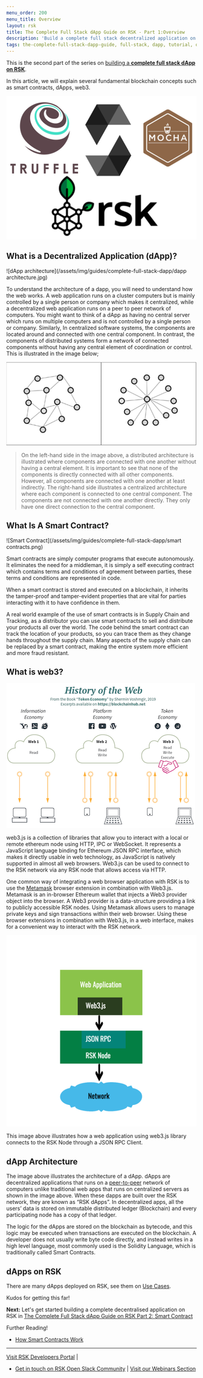 ```yaml
---
menu_order: 200
menu_title: Overview
layout: rsk
title: The Complete Full Stack dApp Guide on RSK - Part 1:Overview
description: 'Build a complete full stack decentralized application on RSK, from front-end to smart contracts'
tags: the-complete-full-stack-dapp-guide, full-stack, dapp, tutorial, overview, front-end, guides, smart-contracts, web3, bitcoin, rsk, peer-to-peer, dapp-examples, blockchain
---
```


This is the second part of the series
on [building a **complete full stack dApp on RSK**](/guides/full-stack-dapp-on-rsk/).

In this article, we will explain several fundamental blockchain concepts
such as smart contracts, dApps, web3.

![The Complete Full Stack dApp guide](/assets/img/guides/complete-full-stack-dapp/Fullstack-tutorial2.jpg)

## What is a Decentralized Application (dApp)?

![dApp architecture](/assets/img/guides/complete-full-stack-dapp/dapp architecture.jpg)

To understand the architecture of a dapp, you will need to understand how the web works. A web application runs on a cluster computers but is mainly controlled by a single person or company which makes it centralized, while a decentralized web application runs on a peer to peer network of computers. You might want to think of a dApp as having no central server which runs on multiple computers and is not controlled by a single person or company. Similarly, In centralized software systems, the components are located around and connected with one central component. In contrast, the components of distributed systems form a network of connected components without having any central element of coordination or control.
This is illustrated in the image below;

![Centralized Vs Decentralized Web Application](/assets/img/guides/complete-full-stack-dapp/Central&Decentral.png)

> On the left-hand side in the image above, a distributed architecture is illustrated where components are connected with one another without having a central element. It is important to see that none of the components is directly connected with all other components. However, all components are connected with one another at least indirectly. The right-hand side illustrates a centralized architecture where each component is connected to one central component. The components are not connected with one another directly. They only have one direct connection to the central component.

## What Is A Smart Contract?

![Smart Contract](/assets/img/guides/complete-full-stack-dapp/smart contracts.png)

Smart contracts are simply computer programs that execute autonomously. It eliminates the need for a middleman, it is simply a self executing contract which contains terms and conditions of agreement between parties, these terms and conditions are represented in code.

When a smart contract is stored and executed on a blockchain, it inherits the tamper-proof and tamper-evident properties that are vital for parties interacting with it to have confidence in them.

A real world example of the use of smart contracts is in Supply Chain and Tracking, as a distributor you can use smart contracts to sell and distribute your products all over the world. The code behind the smart contract can track the location of your products, so you can trace them as they change hands throughout the supply chain. Many aspects of the supply chain can be replaced by a smart contract, making the entire system more efficient and more fraud resistant.

## What is web3?

![History of The Web](/assets/img/guides/complete-full-stack-dapp/Web3_History.png)

web3.js is a collection of libraries that allow you to interact with a local or remote ethereum node using HTTP, IPC or WebSocket. It represents a JavaScript language binding for Ethereum JSON RPC interface, which makes it directly usable in web technology, as JavaScript is natively supported in almost all web browsers. Web3.js can be used to connect to the RSK network via any RSK node that allows access via HTTP.

One common way of integrating a web browser application with RSK is to use the [Metamask](https://metamask.io/) browser extension in combination with Web3.js. Metamask is an in-browser Ethereum wallet that injects a Web3 provider object into the browser. A Web3 provider is a data-structure providing a link to publicly accessible RSK nodes. Using Metamask allows users to manage private keys and sign transactions within their web browser. Using these browser extensions in combination with Web3.js, in a web interface, makes for a convenient way to interact with the RSK network.

![Web3 with RSK](/assets/img/guides/complete-full-stack-dapp/Web3RSK-PixTeller.png)

This image above illustrates how a web application using web3.js library connects to the RSK Node through a JSON RPC Client.

## dApp Architecture

The image above illustrates the architecture of a dApp. dApps are decentralized applications that runs on a [peer-to-peer](https://en.wikipedia.org/wiki/Peer-to-peer) network of computers unlike traditional web apps that runs on centralized servers as shown in the image above. When these dapps are built over the RSK network, they are known as “RSK dApps”. In decentralized apps, all the users’ data is stored on immutable distributed ledger (Blockchain) and every participating node has a copy of that ledger.

The logic for the dApps are stored on the blockchain as bytecode, and this logic may be executed when transactions are executed on the blockchain. A developer does not usually write byte code directly, and instead writes in a high level language, most commonly used is the Solidity Language, which is traditionally called Smart Contracts.

## dApps on RSK

There are many dApps deployed on RSK,
see them on [Use Cases](https://www.rsk.co/Use-cases).

Kudos for getting this far!

**Next:** Let's get started building a complete decentralised application on RSK in [The Complete Full Stack dApp Guide on RSK Part 2: Smart Contract](/guides/full-stack-dapp-on-rsk/part2-smart-contracts/)

Further Reading!

- [How Smart Contracts Work](https://www.dummies.com/personal-finance/smart-contracts-work/)

----

[Visit RSK Developers Portal](https://github.com/rsksmart/devportal) |
- [Get in touch on RSK Open Slack Community](https://developers.rsk.co/slack/) |
[Visit our Webinars Section](https://developers.rsk.co/webinars/)
